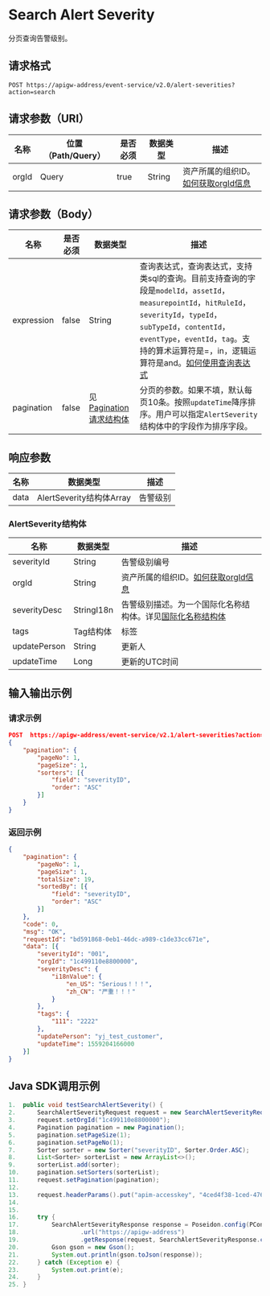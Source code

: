 # Search Alert Severity

分页查询告警级别。

## 请求格式

```
POST https://apigw-address/event-service/v2.0/alert-severities?action=search
```

## 请求参数（URI）

| 名称          | 位置（Path/Query） | 是否必须 | 数据类型 | 描述      |
|---------------|------------------|----------|-----------|--------------|
| orgId         | Query            | true     | String    | 资产所属的组织ID。[如何获取orgId信息](/docs/api/zh_CN/latest/api_faqs#orgid-orgid)                |
                                                                 

## 请求参数（Body）
| 名称 | 是否必须 | 数据类型 | 描述 |
|------|-----------------|-----------|-------------|
| expression         | false    | String   | 查询表达式，查询表达式，支持类sql的查询。目前支持查询的字段是`modelId`，`assetId`，`measurepointId`，`hitRuleId`，`severityId`，`typeId`，`subTypeId`，`contentId`，`eventType`，`eventId`，`tag`。支持的算术运算符是=，in，逻辑运算符是and。[如何使用查询表达式](/docs/api/zh_CN/latest/api_faqs.html#id1)|
| pagination     | false     | 见[Pagination请求结构体](/docs/api/zh_CN/latest/overview.html?highlight=pagination#pagination)    | 分页的参数。如果不填，默认每页10条。按照`updateTime`降序排序。用户可以指定`AlertSeverity`结构体中的字段作为排序字段。|

## 响应参数

| 名称  | 数据类型      | 描述               |
|-------|----------------|---------------------------|
| data | AlertSeverity结构体Array | 告警级别|

### AlertSeverity结构体

| 名称  | 数据类型      | 描述               |
|----------------|-----------------------|----------|
| severityId        | String                | 告警级别编号|
| orgId          | String                | 资产所属的组织ID。[如何获取orgId信息](/docs/api/zh_CN/latest/api_faqs#orgid-orgid)|
| severityDesc   | StringI18n            | 告警级别描述。为一个国际化名称结构体。详见[国际化名称结构体](/docs/api/zh_CN/latest/api_faqs.html#id3) |
| tags        | Tag结构体          | 标签|
| updatePerson        | String                | 更新人|
| updateTime    | Long                | 更新的UTC时间



## 输入输出示例

### 请求示例

```json
POST  https://apigw-address/event-service/v2.1/alert-severities?action=search&orgId=1c499110e8800000
{
	"pagination": {
		"pageNo": 1,
		"pageSize": 1,
		"sorters": [{
			"field": "severityID",
			"order": "ASC"
		}]
	}
}
```

### 返回示例

```json
{
	"pagination": {
		"pageNo": 1,
		"pageSize": 1,
		"totalSize": 19,
		"sortedBy": [{
			"field": "severityID",
			"order": "ASC"
		}]
	},
	"code": 0,
	"msg": "OK",
	"requestId": "bd591868-0eb1-46dc-a989-c1de33cc671e",
	"data": [{
		"severityId": "001",
		"orgId": "1c499110e8800000",
		"severityDesc": {
			"i18nValue": {
				"en_US": "Serious！！！",
				"zh_CN": "严重！！！"
			}
		},
		"tags": {
			"111": "2222"
		},
		"updatePerson": "yj_test_customer",
		"updateTime": 1559204166000
	}]
}
```

## Java SDK调用示例

```java
1.	public void testSearchAlertSeverity() {  
2.	    SearchAlertSeverityRequest request = new SearchAlertSeverityRequest();  
3.	    request.setOrgId("1c499110e8800000");  
4.	    Pagination pagination = new Pagination();  
5.	    pagination.setPageSize(1);  
6.	    pagination.setPageNo(1);  
7.	    Sorter sorter = new Sorter("severityID", Sorter.Order.ASC);  
8.	    List<Sorter> sorterList = new ArrayList<>();  
9.	    sorterList.add(sorter);  
10.	    pagination.setSorters(sorterList);  
11.	    request.setPagination(pagination);  
12.	  
13.	    request.headerParams().put("apim-accesskey", "4ced4f38-1ced-476e0a446215-a602-4307");  
14.	  
15.	  
16.	    try {  
17.	        SearchAlertSeverityResponse response = Poseidon.config(PConfig.init().appKey(appKey).appSecret(appSecret).debug())  
18.	                .url("https://apigw-address")  
19.	                .getResponse(request, SearchAlertSeverityResponse.class);  
20.	        Gson gson = new Gson();  
21.	        System.out.println(gson.toJson(response));  
22.	    } catch (Exception e) {  
23.	        System.out.print(e);  
24.	    }  
25.	}
```